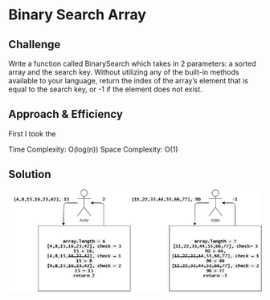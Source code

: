 # Binary Search Array

## Challenge

Write a function called BinarySearch which takes in 2 parameters: a sorted array and the search key. Without utilizing any of the built-in methods available to your language, return the index of the array’s element that is equal to the search key, or -1 if the element does not exist.

## Approach & Efficiency

First I took the

Time Complexity: O(log(n))
Space Complexity: O(1)

## Solution

![UML](https://raw.githubusercontent.com/JoelMWatson/data-structures-and-algorithms/master/assets/binary-search-tree.jpg)
